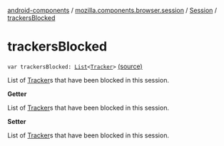 [android-components](../../index.md) / [mozilla.components.browser.session](../index.md) / [Session](index.md) / [trackersBlocked](./trackers-blocked.md)

# trackersBlocked

`var trackersBlocked: `[`List`](https://kotlinlang.org/api/latest/jvm/stdlib/kotlin.collections/-list/index.html)`<`[`Tracker`](../../mozilla.components.concept.engine.content.blocking/-tracker/index.md)`>` [(source)](https://github.com/mozilla-mobile/android-components/blob/master/components/browser/session/src/main/java/mozilla/components/browser/session/Session.kt#L316)

List of [Tracker](../../mozilla.components.concept.engine.content.blocking/-tracker/index.md)s that have been blocked in this session.

**Getter**

List of [Tracker](../../mozilla.components.concept.engine.content.blocking/-tracker/index.md)s that have been blocked in this session.

**Setter**

List of [Tracker](../../mozilla.components.concept.engine.content.blocking/-tracker/index.md)s that have been blocked in this session.

